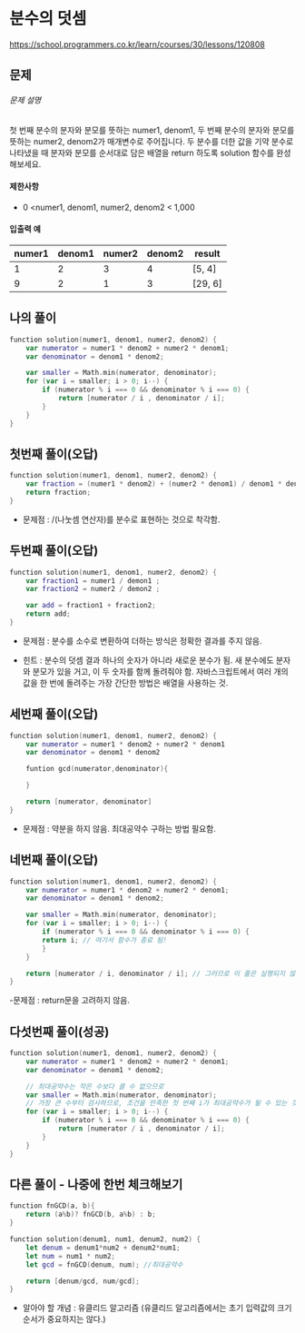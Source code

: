 # 분수의 덧셈

https://school.programmers.co.kr/learn/courses/30/lessons/120808

## 문제

###### 문제 설명

첫 번째 분수의 분자와 분모를 뜻하는 numer1, denom1, 두 번째 분수의 분자와 분모를 뜻하는 numer2, denom2가 매개변수로 주어집니다. 두 분수를 더한 값을 기약 분수로 나타냈을 때 분자와 분모를 순서대로 담은 배열을 return 하도록 solution 함수를 완성해보세요.

#### 제한사항

- 0 <numer1, denom1, numer2, denom2 < 1,000

#### 입출력 예

| numer1 | denom1 | numer2 | denom2 | result  |
| ------ | ------ | ------ | ------ | ------- |
| 1      | 2      | 3      | 4      | [5, 4]  |
| 9      | 2      | 1      | 3      | [29, 6] |

## 나의 풀이

```swift
function solution(numer1, denom1, numer2, denom2) {
    var numerator = numer1 * denom2 + numer2 * denom1;
    var denominator = denom1 * denom2;

    var smaller = Math.min(numerator, denominator);
    for (var i = smaller; i > 0; i--) {
        if (numerator % i === 0 && denominator % i === 0) {
            return [numerator / i , denominator / i];
        }
    }
}
```

## 첫번째 풀이(오답)

```swift
function solution(numer1, denom1, numer2, denom2) {
    var fraction = (numer1 * denom2) + (numer2 * denom1) / denom1 * denom2
    return fraction;
}
```

- 문제점 : /(나눗셈 연산자)를 분수로 표현하는 것으로 착각함.

## 두번째 풀이(오답)

```swift
function solution(numer1, denom1, numer2, denom2) {
    var fraction1 = numer1 / demon1 ;
    var fraction2 = numer2 / demon2 ;

    var add = fraction1 + fraction2;
    return add;
}
```

- 문제점 : 분수를 소수로 변환하여 더하는 방식은 정확한 결과를 주지 않음.

- 힌트 : 분수의 덧셈 결과 하나의 숫자가 아니라 새로운 분수가 됨. 새 분수에도 분자와 분모가 있을 거고, 이 두 숫자를 함께 돌려줘야 함. 자바스크립트에서 여러 개의 값을 한 번에 돌려주는 가장 간단한 방법은 배열을 사용하는 것.

## 세번째 풀이(오답)

```swift
function solution(numer1, denom1, numer2, denom2) {
    var numerator = numer1 * denom2 + numer2 * denom1
    var denominator = denom1 * denom2

    funtion gcd(numerator,denominator){

    }

    return [numerator, denominator]
}
```

- 문제점 : 약분을 하지 않음. 최대공약수 구하는 방법 필요함.

## 네번째 풀이(오답)

```swift
function solution(numer1, denom1, numer2, denom2) {
    var numerator = numer1 * denom2 + numer2 * denom1;
    var denominator = denom1 * denom2;

    var smaller = Math.min(numerator, denominator);
    for (var i = smaller; i > 0; i--) {
        if (numerator % i === 0 && denominator % i === 0) {
        return i; // 여기서 함수가 종료 됨!
        }
    }

    return [numerator / i, denominator / i]; // 그러므로 이 줄은 실행되지 않음.
}
```

-문제점 : return문을 고려하지 않음.

## 다섯번째 풀이(성공)

```swift
function solution(numer1, denom1, numer2, denom2) {
    var numerator = numer1 * denom2 + numer2 * denom1;
    var denominator = denom1 * denom2;

    // 최대공약수는 작은 수보다 클 수 없으므로
    var smaller = Math.min(numerator, denominator);
    // 가장 큰 수부터 검사하므로, 조건을 만족한 첫 번째 i가 최대공약수가 될 수 있는 것임
    for (var i = smaller; i > 0; i--) {
        if (numerator % i === 0 && denominator % i === 0) {
            return [numerator / i , denominator / i];
        }
    }
}
```

## 다른 풀이 - 나중에 한번 체크해보기

```swift
function fnGCD(a, b){
    return (a%b)? fnGCD(b, a%b) : b;
}

function solution(denum1, num1, denum2, num2) {
    let denum = denum1*num2 + denum2*num1;
    let num = num1 * num2;
    let gcd = fnGCD(denum, num); //최대공약수

    return [denum/gcd, num/gcd];
}
```

- 알아야 할 개념 : 유클리드 알고리즘 (유클리드 알고리즘에서는 초기 입력값의 크기 순서가 중요하지는 않다.)
